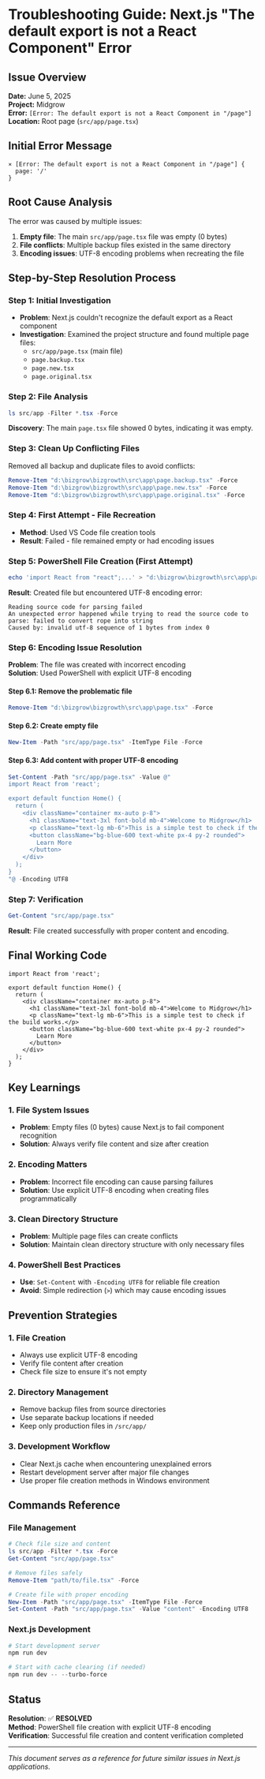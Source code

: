 # Troubleshooting Guide: Next.js "The default export is not a React Component" Error

## Issue Overview
**Date:** June 5, 2025  
**Project:** Midgrow  
**Error:** `[Error: The default export is not a React Component in "/page"]`  
**Location:** Root page (`src/app/page.tsx`)  

## Initial Error Message
```
⨯ [Error: The default export is not a React Component in "/page"] {
  page: '/'
}
```

## Root Cause Analysis
The error was caused by multiple issues:
1. **Empty file**: The main `src/app/page.tsx` file was empty (0 bytes)
2. **File conflicts**: Multiple backup files existed in the same directory
3. **Encoding issues**: UTF-8 encoding problems when recreating the file

## Step-by-Step Resolution Process

### Step 1: Initial Investigation
- **Problem**: Next.js couldn't recognize the default export as a React component
- **Investigation**: Examined the project structure and found multiple page files:
  - `src/app/page.tsx` (main file)
  - `page.backup.tsx`
  - `page.new.tsx`
  - `page.original.tsx`

### Step 2: File Analysis
```powershell
ls src/app -Filter *.tsx -Force
```
**Discovery**: The main `page.tsx` file showed 0 bytes, indicating it was empty.

### Step 3: Clean Up Conflicting Files
Removed all backup and duplicate files to avoid conflicts:
```powershell
Remove-Item "d:\bizgrow\bizgrowth\src\app\page.backup.tsx" -Force
Remove-Item "d:\bizgrow\bizgrowth\src\app\page.new.tsx" -Force
Remove-Item "d:\bizgrow\bizgrowth\src\app\page.original.tsx" -Force
```

### Step 4: First Attempt - File Recreation
- **Method**: Used VS Code file creation tools
- **Result**: Failed - file remained empty or had encoding issues

### Step 5: PowerShell File Creation (First Attempt)
```powershell
echo 'import React from "react";...' > "d:\bizgrow\bizgrowth\src\app\page.tsx"
```
**Result**: Created file but encountered UTF-8 encoding error:
```
Reading source code for parsing failed
An unexpected error happened while trying to read the source code to parse: failed to convert rope into string
Caused by: invalid utf-8 sequence of 1 bytes from index 0
```

### Step 6: Encoding Issue Resolution
**Problem**: The file was created with incorrect encoding  
**Solution**: Used PowerShell with explicit UTF-8 encoding

#### Step 6.1: Remove the problematic file
```powershell
Remove-Item "d:\bizgrow\bizgrowth\src\app\page.tsx" -Force
```

#### Step 6.2: Create empty file
```powershell
New-Item -Path "src/app/page.tsx" -ItemType File -Force
```

#### Step 6.3: Add content with proper UTF-8 encoding
```powershell
Set-Content -Path "src/app/page.tsx" -Value @"
import React from 'react';

export default function Home() {
  return (
    <div className="container mx-auto p-8">
      <h1 className="text-3xl font-bold mb-4">Welcome to Midgrow</h1>
      <p className="text-lg mb-6">This is a simple test to check if the build works.</p>
      <button className="bg-blue-600 text-white px-4 py-2 rounded">
        Learn More
      </button>
    </div>
  );
}
"@ -Encoding UTF8
```

### Step 7: Verification
```powershell
Get-Content "src/app/page.tsx"
```
**Result**: File created successfully with proper content and encoding.

## Final Working Code
```tsx
import React from 'react';

export default function Home() {
  return (
    <div className="container mx-auto p-8">
      <h1 className="text-3xl font-bold mb-4">Welcome to Midgrow</h1>
      <p className="text-lg mb-6">This is a simple test to check if the build works.</p>
      <button className="bg-blue-600 text-white px-4 py-2 rounded">
        Learn More
      </button>
    </div>
  );
}
```

## Key Learnings

### 1. File System Issues
- **Problem**: Empty files (0 bytes) cause Next.js to fail component recognition
- **Solution**: Always verify file content and size after creation

### 2. Encoding Matters
- **Problem**: Incorrect file encoding can cause parsing failures
- **Solution**: Use explicit UTF-8 encoding when creating files programmatically

### 3. Clean Directory Structure
- **Problem**: Multiple page files can create conflicts
- **Solution**: Maintain clean directory structure with only necessary files

### 4. PowerShell Best Practices
- **Use**: `Set-Content` with `-Encoding UTF8` for reliable file creation
- **Avoid**: Simple redirection (`>`) which may cause encoding issues

## Prevention Strategies

### 1. File Creation
- Always use explicit UTF-8 encoding
- Verify file content after creation
- Check file size to ensure it's not empty

### 2. Directory Management
- Remove backup files from source directories
- Use separate backup locations if needed
- Keep only production files in `/src/app/`

### 3. Development Workflow
- Clear Next.js cache when encountering unexplained errors
- Restart development server after major file changes
- Use proper file creation methods in Windows environment

## Commands Reference

### File Management
```powershell
# Check file size and content
ls src/app -Filter *.tsx -Force
Get-Content "src/app/page.tsx"

# Remove files safely
Remove-Item "path/to/file.tsx" -Force

# Create file with proper encoding
New-Item -Path "src/app/page.tsx" -ItemType File -Force
Set-Content -Path "src/app/page.tsx" -Value "content" -Encoding UTF8
```

### Next.js Development
```powershell
# Start development server
npm run dev

# Start with cache clearing (if needed)
npm run dev -- --turbo-force
```

## Status
**Resolution**: ✅ **RESOLVED**  
**Method**: PowerShell file creation with explicit UTF-8 encoding  
**Verification**: Successful file creation and content verification completed  

---
*This document serves as a reference for future similar issues in Next.js applications.*
